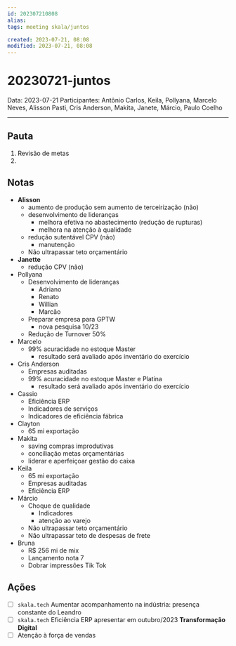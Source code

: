 ```yaml
---
id: 202307210808
alias: 
tags: meeting skala/juntos  

created: 2023-07-21, 08:08
modified: 2023-07-21, 08:08
---
```

# 20230721-juntos

Data: 2023-07-21
Participantes: Antônio Carlos, Keila, Pollyana, Marcelo Neves, Alisson Pasti, Cris Anderson, Makita, Janete, Márcio, Paulo Coelho

---

## Pauta

1. Revisão de metas
2. 

## Notas

- **Alisson**
	- aumento de produção sem aumento de terceirização (não)
	- desenvolvimento de lideranças
		- melhora efetiva no abastecimento (redução de rupturas)
		- melhora na atenção à qualidade
	- redução sutentável CPV (não)
		- manutenção
	- Não ultrapassar teto orçamentário
- **Janette**
	- redução CPV (não)
- Pollyana
	- Desenvolvimento de lideranças
		- Adriano
		- Renato
		- Willian
		- Marcão
	- Preparar empresa para GPTW
		- nova pesquisa 10/23
	- Redução de Turnover 50%
- Marcelo
	- 99% acuracidade no estoque Master
		- resultado será avaliado após inventário do exercício
- Cris Anderson
	- Empresas auditadas
	- 99% acuracidade no estoque Master e Platina
		- resultado será avaliado após inventário do exercício
- Cassio
	- Eficiência ERP
	- Indicadores de serviços
	- Indicadores de eficiência fábrica
- Clayton
	- 65 mi exportação
- Makita
	- saving compras improdutivas
	- conciliação metas orçamentárias
	- liderar e aperfeiçoar gestão do caixa
- Keila
	- 65 mi exportação
	- Empresas auditadas
	- Eficiência ERP
- Márcio
	- Choque de qualidade
		- Indicadores
		- atenção ao varejo
	- Não ultrapassar teto orçamentário
	- Não ultrapassar teto de despesas de frete
- Bruna
	- R$ 256 mi de mix
	- Lançamento nota 7
	- Dobrar impressões Tik Tok

## Ações

- [ ] `skala.tech` Aumentar acompanhamento na indústria: presença constante do Leandro
- [ ] `skala.tech` Eficiência ERP apresentar em outubro/2023 **Transformação Digital**
- [ ] Atenção à força de vendas